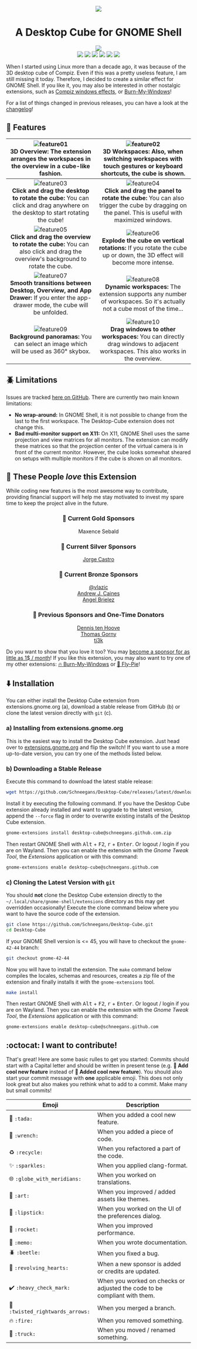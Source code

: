 <!--
SPDX-FileCopyrightText: Simon Schneegans <code@simonschneegans.de>
SPDX-License-Identifier: CC-BY-4.0
-->

<p align="center">
  <a href="https://www.youtube.com/watch?v=J7pdnkv7v1A"><img src ="docs/pics/teaser.jpg" /></a>
</p>

<h1 align="center">A Desktop Cube for GNOME Shell</h1>

<p align="center">
  <a href="https://extensions.gnome.org/extension/4648/desktop-cube/"><img src="https://img.shields.io/badge/Download-extensions.gnome.org-e67f4d.svg?logo=gnome&logoColor=lightgrey&labelColor=303030" /></a><br/>
  <a href="https://github.com/Schneegans/Desktop-Cube/actions"><img src="https://github.com/Schneegans/Desktop-Cube/workflows/Checks/badge.svg?branch=main" /></a>
  <a href="https://api.reuse.software/info/github.com/Schneegans/Desktop-Cube"><img src="https://api.reuse.software/badge/github.com/Schneegans/Desktop-Cube" /></a>
  <a href="LICENSE"><img src="https://img.shields.io/badge/License-GPLv3-blue.svg?labelColor=303030" /></a>
  <a href="https://hosted.weblate.org/engage/desktop-cube/"><img src="https://img.shields.io/weblate/progress/desktop-cube?label=Translated&logo=weblate&logoColor=lightgray&labelColor=303030" /></a>
  <a href="scripts/cloc.sh"><img src="https://img.shields.io/endpoint?url=https://gist.githubusercontent.com/Schneegans/66479de801ea8e0f6a1cf084cd37ffe8/raw/loc.json" /></a>
  <a href="scripts/cloc.sh"><img src="https://img.shields.io/endpoint?url=https://gist.githubusercontent.com/Schneegans/66479de801ea8e0f6a1cf084cd37ffe8/raw/comments.json" /></a>
</p>

When I started using Linux more than a decade ago, it was because of the 3D desktop cube of Compiz.
Even if this was a pretty useless feature, I am still missing it today.
Therefore, I decided to create a similar effect for GNOME Shell.
If you like it, you may also be interested in other nostalgic extensions, such as [Compiz windows effects](https://extensions.gnome.org/extension/3210/compiz-windows-effect/), or [Burn-My-Windows](https://extensions.gnome.org/extension/4679/burn-my-windows/)!

For a list of things changed in previous releases, you can have a look at the [changelog](docs/changelog.md)!

## 🎉 Features

|                 ![feature01](docs/pics/feature01.gif) <br> **3D Overview:** The extension arranges the workspaces in the overview in a cube-like fashion.                 |                ![feature02](docs/pics/feature02.gif) <br> **3D Workspaces:** Also, when switching workspaces with touch gestures or keyboard shortcuts, the cube is shown.                 |
| :-----------------------------------------------------------------------------------------------------------------------------------------------------------------------: | :----------------------------------------------------------------------------------------------------------------------------------------------------------------------------------------: |
| ![feature03](docs/pics/feature03.gif) <br> **Click and drag the desktop to rotate the cube:** You can click and drag anywhere on the desktop to start rotating the cube!  | ![feature04](docs/pics/feature04.gif) <br> **Click and drag the panel to rotate the cube:** You can also trigger the cube by dragging on the panel. This is useful with maximized windows. |
| ![feature05](docs/pics/feature05.gif) <br> **Click and drag the overview to rotate the cube:** You can also click and drag the overview's background to rotate the cube.  |             ![feature06](docs/pics/feature06.gif) <br> **Explode the cube on vertical rotations:** If you rotate the cube up or down, the 3D effect will become more intense.              |
| ![feature07](docs/pics/feature07.gif) <br> **Smooth transitions between Desktop, Overview, and App Drawer:** If you enter the app-drawer mode, the cube will be unfolded. |            ![feature08](docs/pics/feature08.gif) <br> **Dynamic workspaces:** The extension supports any number of workspaces. So it's actually not a cube most of the time...             |
|                      ![feature09](docs/pics/feature09.gif) <br> **Background panoramas:** You can select an image which will be used as 360° skybox.                      |          ![feature10](docs/pics/feature10.gif) <br> **Drag windows to other workspaces:** You can directly drag windows to adjacent workspaces. This also works in the overview.           |

## 🪲 Limitations

Issues are tracked [here on GitHub](https://github.com/Schneegans/Desktop-Cube/issues). There are currently two main known limitations:

- **No wrap-around:** In GNOME Shell, it is not possible to change from the last to the first workspace. The Desktop-Cube extension does not change this.
- **Bad multi-monitor support on X11:** On X11, GNOME Shell uses the same projection and view matrices for all monitors. The extension can modify these matrices so that the projection center of the virtual camera is in front of the current monitor. However, the cube looks somewhat sheared on setups with multiple monitors if the cube is shown on all monitors.

## 💞 These People _love_ this Extension

While coding new features is the most awesome way to contribute, providing financial support will help me stay motivated to invest my spare time to keep the project alive in the future.

<h3 align="center">🥇 Current Gold Sponsors</h3>
<p align="center">
Maxence Sebald<br>
</p>

<h3 align="center">🥈 Current Silver Sponsors</h3>
<p align="center">
  <a href="https://github.com/castrojo">Jorge Castro</a>
</p>

<h3 align="center">🥉 Current Bronze Sponsors</h3>
<p align="center">
  <a href='https://github.com/vlazic'>@vlazic</a><br>
  <a href='https://github.com/AJCxZ0'>Andrew J. Caines</a><br>
  <a href='https://github.com/AngelBrielez'>Angel Brielez</a>
  <!-- <a href="https://github.com/sponsors/Schneegans">Become the first!</a><br> -->
</p>

<h3 align="center">🏅 Previous Sponsors and One-Time Donators</h3>
<p align="center">
  <a href="https://github.com/dennis1248">Dennis ten Hoove</a><br>
  <a href='https://github.com/trival'>Thomas Gorny</a><br>
  <a href="https://twitter.com/tjiiik">tj3k</a>
</p>

Do you want to show that you love it too? You may <a href="https://github.com/sponsors/Schneegans">become a sponsor for as little as 1$ / month</a>!
If you like this extension, you may also want to try one of my other extensions: [🔥 Burn-My-Windows](https://github.com/Schneegans/Burn-My-Windows) or [🍰 Fly-Pie](https://github.com/Schneegans/Fly-Pie/)!

## ⬇️ Installation

You can either install the Desktop Cube extension from extensions.gnome.org (a), download a stable release
from GitHub (b) or clone the latest version directly with `git` (c).

### a) Installing from extensions.gnome.org

This is the easiest way to install the Desktop Cube extension. Just head over to
[extensions.gnome.org](https://extensions.gnome.org/extension/4648/desktop-cube) and flip the switch!
If you want to use a more up-to-date version, you can try one of the methods listed below.

### b) Downloading a Stable Release

Execute this command to download the latest stable release:

```bash
wget https://github.com/Schneegans/Desktop-Cube/releases/latest/download/desktop-cube@schneegans.github.com.zip
```

Install it by executing the following command. If you have the Desktop Cube extension already installed and want to upgrade to
the latest version, append the `--force` flag in order to overwrite existing installs of the Desktop Cube extension.

```bash
gnome-extensions install desktop-cube@schneegans.github.com.zip
```

Then restart GNOME Shell with <kbd>Alt</kbd> + <kbd>F2</kbd>, <kbd>r</kbd> + <kbd>Enter</kbd>.
Or logout / login if you are on Wayland.
Then you can enable the extension with the _Gnome Tweak Tool_, the _Extensions_ application or with this command:

```bash
gnome-extensions enable desktop-cube@schneegans.github.com
```

### c) Cloning the Latest Version with `git`

You should **not** clone the Desktop Cube extension directly to the `~/.local/share/gnome-shell/extensions` directory as this may get overridden occasionally!
Execute the clone command below where you want to have the source code of the extension.

```bash
git clone https://github.com/Schneegans/Desktop-Cube.git
cd Desktop-Cube
```

If your GNOME Shell version is <= 45, you will have to checkout the `gnome-42-44` branch:

```bash
git checkout gnome-42-44
```

Now you will have to install the extension.
The `make` command below compiles the locales, schemas and resources, creates a zip file of the extension and finally installs it with the `gnome-extensions` tool.

```bash
make install
```

Then restart GNOME Shell with <kbd>Alt</kbd> + <kbd>F2</kbd>, <kbd>r</kbd> + <kbd>Enter</kbd>.
Or logout / login if you are on Wayland.
Then you can enable the extension with the _Gnome Tweak Tool_, the _Extensions_ application or with this command:

```bash
gnome-extensions enable desktop-cube@schneegans.github.com
```

## :octocat: I want to contribute!

That's great!
Here are some basic rulles to get you started:
Commits should start with a Capital letter and should be written in present tense (e.g. **:tada: Add cool new feature** instead of **:tada: Added cool new feature**).
You should also start your commit message with **one** applicable emoji.
This does not only look great but also makes you rethink what to add to a commit. Make many but small commits!

| Emoji                                                     | Description                                                               |
| --------------------------------------------------------- | ------------------------------------------------------------------------- |
| :tada: `:tada:`                                           | When you added a cool new feature.                                        |
| :wrench: `:wrench:`                                       | When you added a piece of code.                                           |
| :recycle: `:recycle:`                                     | When you refactored a part of the code.                                   |
| :sparkles: `:sparkles:`                                   | When you applied clang-format.                                            |
| :globe_with_meridians: `:globe_with_meridians:`           | When you worked on translations.                                          |
| :art: `:art:`                                             | When you improved / added assets like themes.                             |
| :lipstick: `:lipstick:`                                   | When you worked on the UI of the preferences dialog.                      |
| :rocket: `:rocket:`                                       | When you improved performance.                                            |
| :memo: `:memo:`                                           | When you wrote documentation.                                             |
| :beetle: `:beetle:`                                       | When you fixed a bug.                                                     |
| :revolving_hearts: `:revolving_hearts:`                   | When a new sponsor is added or credits are updated.                       |
| :heavy_check_mark: `:heavy_check_mark:`                   | When you worked on checks or adjusted the code to be compliant with them. |
| :twisted_rightwards_arrows: `:twisted_rightwards_arrows:` | When you merged a branch.                                                 |
| :fire: `:fire:`                                           | When you removed something.                                               |
| :truck: `:truck:`                                         | When you moved / renamed something.                                       |
